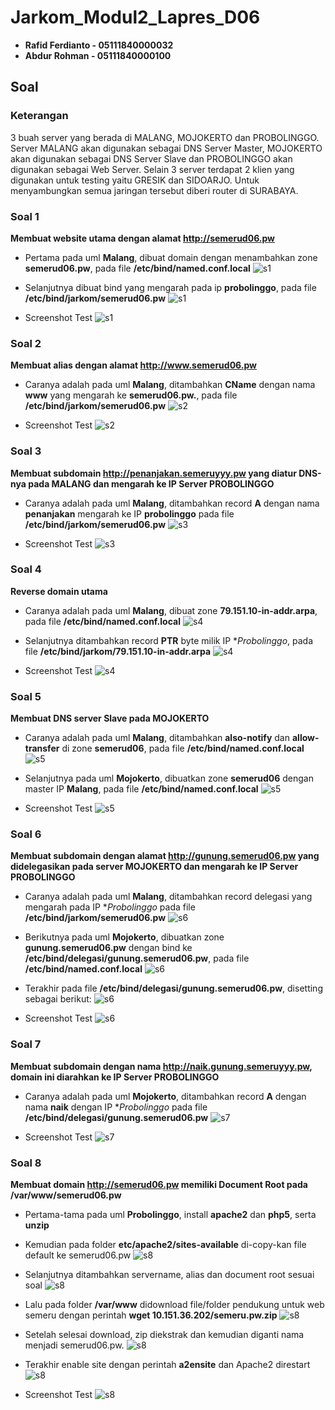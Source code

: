 # Jarkom_Modul2_Lapres_D06

 - **Rafid Ferdianto - 05111840000032**
 - **Abdur Rohman - 05111840000100**

## Soal
 ### Keterangan
  3 buah server yang berada di MALANG, MOJOKERTO dan PROBOLINGGO. Server MALANG akan digunakan sebagai DNS Server Master, MOJOKERTO akan digunakan sebagai DNS Server Slave dan PROBOLINGGO akan digunakan sebagai Web Server. Selain 3 server terdapat 2 klien yang digunakan untuk testing yaitu GRESIK dan SIDOARJO. Untuk menyambungkan semua jaringan tersebut diberi router di SURABAYA.

### Soal 1
  **Membuat website utama dengan alamat http://semerud06.pw**
  
  - Pertama pada uml **Malang**, dibuat domain dengan menambahkan zone **semerud06.pw**, pada file **/etc/bind/named.conf.local**
  ![s1](https://github.com/Raferto/Jarkom_Modul2_Lapres_D06/blob/main/images/malang_conf1.png)
  
  - Selanjutnya dibuat bind yang mengarah pada ip **probolinggo**, pada file **/etc/bind/jarkom/semerud06.pw**
  ![s1](https://github.com/Raferto/Jarkom_Modul2_Lapres_D06/blob/main/images/malang_semeru.png)
  
  - Screenshot Test
  ![s1](https://github.com/Raferto/Jarkom_Modul2_Lapres_D06/blob/main/images/1.png)
  
### Soal 2
  **Membuat alias dengan alamat http://www.semerud06.pw**
  
  - Caranya adalah pada uml **Malang**, ditambahkan **CName** dengan nama **www** yang mengarah ke **semerud06.pw.**, pada file **/etc/bind/jarkom/semerud06.pw**
  ![s2](https://github.com/Raferto/Jarkom_Modul2_Lapres_D06/blob/main/images/malang_semeru.png)
 
  - Screenshot Test
  ![s2](https://github.com/Raferto/Jarkom_Modul2_Lapres_D06/blob/main/images/2.png)
  
### Soal 3
  **Membuat subdomain http://penanjakan.semeruyyy.pw yang diatur DNS-nya pada MALANG dan mengarah ke IP Server PROBOLINGGO**
  
  - Caranya adalah pada uml **Malang**, ditambahkan record **A** dengan nama **penanjakan** mengarah ke IP **probolinggo** pada file **/etc/bind/jarkom/semerud06.pw**
  ![s3](https://github.com/Raferto/Jarkom_Modul2_Lapres_D06/blob/main/images/malang_semeru.png)
  
  - Screenshot Test
  ![s3](https://github.com/Raferto/Jarkom_Modul2_Lapres_D06/blob/main/images/3.png)
  
### Soal 4
  **Reverse domain utama**
  
  - Caranya adalah pada uml **Malang**, dibuat zone **79.151.10-in-addr.arpa**, pada file **/etc/bind/named.conf.local**
  ![s4](https://github.com/Raferto/Jarkom_Modul2_Lapres_D06/blob/main/images/malang_conf2.png)
  
  - Selanjutnya ditambahkan record **PTR** byte milik IP **Probolinggo*, pada file **/etc/bind/jarkom/79.151.10-in-addr.arpa**
  ![s4](https://github.com/Raferto/Jarkom_Modul2_Lapres_D06/blob/main/images/malang_reverse.png)
 
 - Screenshot Test
  ![s4](https://github.com/Raferto/Jarkom_Modul2_Lapres_D06/blob/main/images/4.png)
  
### Soal 5
  **Membuat DNS server Slave pada MOJOKERTO**
  
  - Caranya adalah pada uml **Malang**, ditambahkan **also-notify** dan **allow-transfer** di zone **semerud06**, pada file **/etc/bind/named.conf.local**
  ![s5](https://github.com/Raferto/Jarkom_Modul2_Lapres_D06/blob/main/images/malang_conf1.png)
  
  - Selanjutnya pada uml **Mojokerto**, dibuatkan zone **semerud06** dengan master IP **Malang**, pada file **/etc/bind/named.conf.local**
  ![s5](https://github.com/Raferto/Jarkom_Modul2_Lapres_D06/blob/main/images/Mojokerto_conf.png)
 
 - Screenshot Test
  ![s5](https://github.com/Raferto/Jarkom_Modul2_Lapres_D06/blob/main/images/5.png)
  
### Soal 6
  **Membuat subdomain dengan alamat http://gunung.semerud06.pw yang didelegasikan pada server MOJOKERTO dan mengarah ke IP Server PROBOLINGGO**
  
  - Caranya adalah pada uml **Malang**, ditambahkan record delegasi yang mengarah pada IP **Probolinggo* pada file **/etc/bind/jarkom/semerud06.pw**
  ![s6](https://github.com/Raferto/Jarkom_Modul2_Lapres_D06/blob/main/images/malang_semeru.png)
  
  - Berikutnya pada uml **Mojokerto**,  dibuatkan zone **gunung.semerud06.pw** dengan bind ke **/etc/bind/delegasi/gunung.semerud06.pw**, pada file **/etc/bind/named.conf.local**
  ![s6](https://github.com/Raferto/Jarkom_Modul2_Lapres_D06/blob/main/images/mojokerto_conf.png)
  
  - Terakhir pada file **/etc/bind/delegasi/gunung.semerud06.pw**, disetting sebagai berikut:
  ![s6](https://github.com/Raferto/Jarkom_Modul2_Lapres_D06/blob/main/images/mojokerto_gunung.png)
  
  - Screenshot Test
  ![s6](https://github.com/Raferto/Jarkom_Modul2_Lapres_D06/blob/main/images/6.png)
  
### Soal 7
  **Membuat subdomain dengan nama http://naik.gunung.semeruyyy.pw, domain ini diarahkan ke IP Server PROBOLINGGO**
  
  - Caranya adalah pada uml **Mojokerto**, ditambahkan record **A** dengan nama **naik** dengan IP **Probolinggo* pada file **/etc/bind/delegasi/gunung.semerud06.pw**
  ![s7](https://github.com/Raferto/Jarkom_Modul2_Lapres_D06/blob/main/images/mojokerto_gunung.png)
  
  - Screenshot Test
  ![s7](https://github.com/Raferto/Jarkom_Modul2_Lapres_D06/blob/main/images/7.png)
  
### Soal 8
  **Membuat domain http://semerud06.pw memiliki Document Root pada /var/www/semerud06.pw**
  
  - Pertama-tama pada uml **Probolinggo**, install **apache2** dan **php5**, serta **unzip**
  - Kemudian pada folder **etc/apache2/sites-available** di-copy-kan file default ke semerud06.pw
  ![s8](https://github.com/Raferto/Jarkom_Modul2_Lapres_D06/blob/main/images/probolinggo_cp.png)
  
  - Selanjutnya ditambahkan servername, alias dan document root sesuai soal
  ![s8](https://github.com/Raferto/Jarkom_Modul2_Lapres_D06/blob/main/images/probolinggo_semeru.png)
  
  - Lalu pada folder **/var/www** didownload file/folder pendukung untuk web semeru dengan perintah **wget 10.151.36.202/semeru.pw.zip**
  ![s8](https://github.com/Raferto/Jarkom_Modul2_Lapres_D06/blob/main/images/probolinggo_download.png)
  
  - Setelah selesai download, zip diekstrak dan kemudian diganti nama menjadi semerud06.pw.
  ![s8](https://github.com/Raferto/Jarkom_Modul2_Lapres_D06/blob/main/images/probolinggo_ekstrak.png)
  
  - Terakhir enable site dengan perintah **a2ensite** dan Apache2 direstart
  ![s8](https://github.com/Raferto/Jarkom_Modul2_Lapres_D06/blob/main/images/probolinggo_en&res.png)
  
  - Screenshot Test
  ![s8](https://github.com/Raferto/Jarkom_Modul2_Lapres_D06/blob/main/images/8.png)
